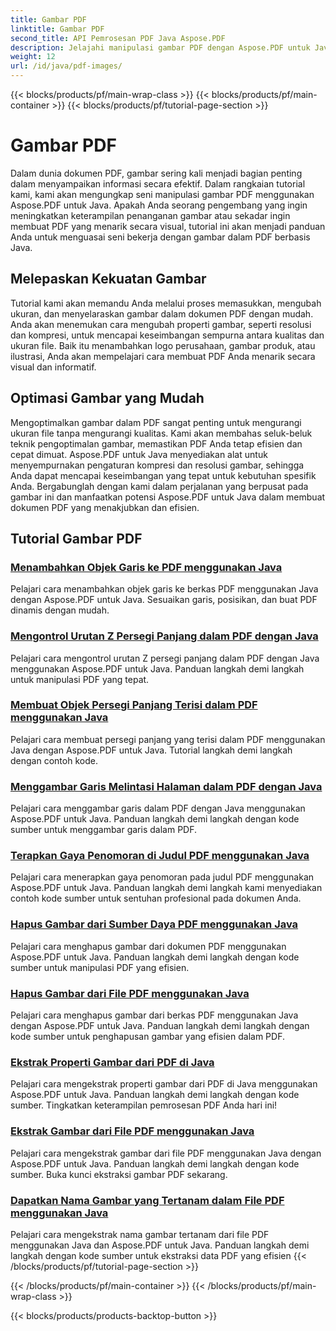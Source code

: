 ```yaml
---
title: Gambar PDF
linktitle: Gambar PDF
second_title: API Pemrosesan PDF Java Aspose.PDF
description: Jelajahi manipulasi gambar PDF dengan Aspose.PDF untuk Java. Pelajari cara memasukkan, memodifikasi, dan mengoptimalkan gambar dalam PDF dengan mudah.
weight: 12
url: /id/java/pdf-images/
---
```


{{< blocks/products/pf/main-wrap-class >}}
{{< blocks/products/pf/main-container >}}
{{< blocks/products/pf/tutorial-page-section >}}

# Gambar PDF


Dalam dunia dokumen PDF, gambar sering kali menjadi bagian penting dalam menyampaikan informasi secara efektif. Dalam rangkaian tutorial kami, kami akan mengungkap seni manipulasi gambar PDF menggunakan Aspose.PDF untuk Java. Apakah Anda seorang pengembang yang ingin meningkatkan keterampilan penanganan gambar atau sekadar ingin membuat PDF yang menarik secara visual, tutorial ini akan menjadi panduan Anda untuk menguasai seni bekerja dengan gambar dalam PDF berbasis Java.

## Melepaskan Kekuatan Gambar

Tutorial kami akan memandu Anda melalui proses memasukkan, mengubah ukuran, dan menyelaraskan gambar dalam dokumen PDF dengan mudah. Anda akan menemukan cara mengubah properti gambar, seperti resolusi dan kompresi, untuk mencapai keseimbangan sempurna antara kualitas dan ukuran file. Baik itu menambahkan logo perusahaan, gambar produk, atau ilustrasi, Anda akan mempelajari cara membuat PDF Anda menarik secara visual dan informatif.

## Optimasi Gambar yang Mudah

Mengoptimalkan gambar dalam PDF sangat penting untuk mengurangi ukuran file tanpa mengurangi kualitas. Kami akan membahas seluk-beluk teknik pengoptimalan gambar, memastikan PDF Anda tetap efisien dan cepat dimuat. Aspose.PDF untuk Java menyediakan alat untuk menyempurnakan pengaturan kompresi dan resolusi gambar, sehingga Anda dapat mencapai keseimbangan yang tepat untuk kebutuhan spesifik Anda. Bergabunglah dengan kami dalam perjalanan yang berpusat pada gambar ini dan manfaatkan potensi Aspose.PDF untuk Java dalam membuat dokumen PDF yang menakjubkan dan efisien.

## Tutorial Gambar PDF
### [Menambahkan Objek Garis ke PDF menggunakan Java](./add-line-object-to-pdf-using-java/)
Pelajari cara menambahkan objek garis ke berkas PDF menggunakan Java dengan Aspose.PDF untuk Java. Sesuaikan garis, posisikan, dan buat PDF dinamis dengan mudah.
### [Mengontrol Urutan Z Persegi Panjang dalam PDF dengan Java](./controlling-z-order-of-rectangle-in-pdf-with-java/)
Pelajari cara mengontrol urutan Z persegi panjang dalam PDF dengan Java menggunakan Aspose.PDF untuk Java. Panduan langkah demi langkah untuk manipulasi PDF yang tepat.
### [Membuat Objek Persegi Panjang Terisi dalam PDF menggunakan Java](./create-filled-rectangle-object-in-pdf-using-java/)
Pelajari cara membuat persegi panjang yang terisi dalam PDF menggunakan Java dengan Aspose.PDF untuk Java. Tutorial langkah demi langkah dengan contoh kode.
### [Menggambar Garis Melintasi Halaman dalam PDF dengan Java](./drawing-line-across-the-page-in-pdf-with-java/)
Pelajari cara menggambar garis dalam PDF dengan Java menggunakan Aspose.PDF untuk Java. Panduan langkah demi langkah dengan kode sumber untuk menggambar garis dalam PDF.
### [Terapkan Gaya Penomoran di Judul PDF menggunakan Java](./apply-numbering-style-in-heading-of-pdf-using-java/)
Pelajari cara menerapkan gaya penomoran pada judul PDF menggunakan Aspose.PDF untuk Java. Panduan langkah demi langkah kami menyediakan contoh kode sumber untuk sentuhan profesional pada dokumen Anda.
### [Hapus Gambar dari Sumber Daya PDF menggunakan Java](./delete-image-from-pdf-resources-using-java/)
Pelajari cara menghapus gambar dari dokumen PDF menggunakan Aspose.PDF untuk Java. Panduan langkah demi langkah dengan kode sumber untuk manipulasi PDF yang efisien.
### [Hapus Gambar dari File PDF menggunakan Java](./delete-images-from-pdf-file-using-java/)
Pelajari cara menghapus gambar dari berkas PDF menggunakan Java dengan Aspose.PDF untuk Java. Panduan langkah demi langkah dengan kode sumber untuk penghapusan gambar yang efisien dalam PDF.
### [Ekstrak Properti Gambar dari PDF di Java](./extract-image-properties-from-pdf-in-java/)
Pelajari cara mengekstrak properti gambar dari PDF di Java menggunakan Aspose.PDF untuk Java. Panduan langkah demi langkah dengan kode sumber. Tingkatkan keterampilan pemrosesan PDF Anda hari ini!
### [Ekstrak Gambar dari File PDF menggunakan Java](./extract-images-from-pdf-file-using-java/)
Pelajari cara mengekstrak gambar dari file PDF menggunakan Java dengan Aspose.PDF untuk Java. Panduan langkah demi langkah dengan kode sumber. Buka kunci ekstraksi gambar PDF sekarang.
### [Dapatkan Nama Gambar yang Tertanam dalam File PDF menggunakan Java](./get-name-of-images-embedded-in-pdf-file-using-java/)
Pelajari cara mengekstrak nama gambar tertanam dari file PDF menggunakan Java dan Aspose.PDF untuk Java. Panduan langkah demi langkah dengan kode sumber untuk ekstraksi data PDF yang efisien
{{< /blocks/products/pf/tutorial-page-section >}}

{{< /blocks/products/pf/main-container >}}
{{< /blocks/products/pf/main-wrap-class >}}

{{< blocks/products/products-backtop-button >}}
